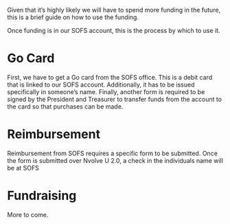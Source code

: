 Given that it’s highly likely we will have to spend more funding in the
future, this is a brief guide on how to use the funding.

Once funding is in our SOFS account, this is the process by which to use
it.

# Go Card

First, we have to get a Go card from the SOFS office. This is a debit
card that is linked to our SOFS account. Additionally, it has to be
issued specifically in someone’s name. Finally, another form is required
to be signed by the President and Treasurer to transfer funds from the
account to the card so that purchases can be made.

# Reimbursement

Reimbursement from SOFS requires a specific form to be submitted. Once
the form is submitted over Nvolve U 2.0, a check in the individuals name
will be at SOFS

# Fundraising

More to come.
